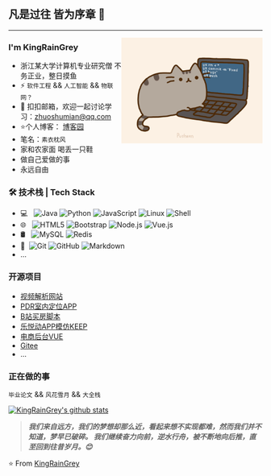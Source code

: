 ## 凡是过往 皆为序章 👋
---
<img align="right" alt="GIF" src="https://github.com/miles-rush/miles-rush/blob/main/pusheencode.gif?raw=true" style="max-width:100%;" width="280px" />

### I'm KingRainGrey 

- 浙江某大学计算机专业研究僧 不务正业，整日摸鱼
- ⚡ `软件工程` && `人工智能` && `物联网？`
- 💬 扣扣邮箱，欢迎一起讨论学习：[zhuoshumian@qq.com](mailto:zhuoshumian@qq.com)
- ⭐个人博客： [博客园](https://www.cnblogs.com/KingRainGrey/)
- 笔名：`素衣枕风`
- 家和农家面 喝丢一只鞋
- 做自己爱做的事 
- 永远自由


### 🛠 技术栈 | Tech Stack

- 💻 &#160; 
![Java](https://img.shields.io/badge/-Java-333333?style=flat&logo=Java&logoColor=007396)
![Python](https://img.shields.io/badge/python-3-blue)
![JavaScript](https://img.shields.io/badge/JavaScript-ES5-blue)
![Linux](https://img.shields.io/badge/-Linux-333333?style=flat&logo=Linux&logoColor=FCC624)
![Shell](https://img.shields.io/badge/Bash-Shell-lightgrey)
- 🌐 &#160; 
![HTML5](https://img.shields.io/badge/-HTML5-333333?style=flat&logo=HTML5)
![Bootstrap](https://img.shields.io/badge/-Bootstrap-333333?style=flat&logo=bootstrap&logoColor=563D7C)
![Node.js](https://img.shields.io/badge/-Node.js-333333?style=flat&logo=node.js)
![Vue.js](https://img.shields.io/badge/-VueJS-333333?style=flat&logo=Vue.js)
- 🛢 &#160; ![MySQL](https://img.shields.io/badge/-MySQL-333333?style=flat&logo=mysql)
![Redis](https://img.shields.io/badge/Redis-3-red)
- 🔧 &#160;![Git](https://img.shields.io/badge/-Git-333333?style=flat&logo=git)
![GitHub](https://img.shields.io/badge/-GitHub-333333?style=flat&logo=github)
![Markdown](https://img.shields.io/badge/-Markdown-333333?style=flat&logo=markdown)
- ...

### 开源项目
- [视频解析网站](https://github.com/miles-rush/VideoRes)
- [PDR室内定位APP](https://github.com/miles-rush/IndoorNavigation)
- [B站买房脚本](https://github.com/Bulletrushman/bilibiliTools)
- [乐悦动APP模仿KEEP](https://github.com/miles-rush/mysports)
- [电商后台VUE](https://github.com/miles-rush/vuedemo)
- [Gitee](https://gitee.com/KingRainGrey)
- ...

### 正在做的事
`毕业论文` && `风花雪月` && `大全栈`

[![KingRainGrey's github stats](https://github-readme-stats.vercel.app/api?username=miles-rush&show_icons=true&theme=dark)](https://github.com/anuraghazra/github-readme-stats)

> ***我们来自远方，我们的梦想却那么近，看起来想不实现都难，然而我们并不知道，梦早已破碎。 我们继续奋力向前，逆水行舟，被不断地向后推，直至回到往昔岁月。😊***


⭐️ From [KingRainGrey](https://github.com/miles-rush)
